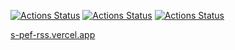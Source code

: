 [![Actions Status](https://github.com/s-peftev/frontend-project-lvl3/workflows/hexlet-check/badge.svg)](https://github.com/s-peftev/frontend-project-lvl3/actions) [![Actions Status](https://github.com/s-peftev/frontend-project-lvl3/workflows/Node-CI/badge.svg)](https://github.com/s-peftev/frontend-project-lvl3/actions) [![Actions Status](https://api.codeclimate.com/v1/badges/40f8574404831bff9a72/maintainability)](https://codeclimate.com/github/s-peftev/frontend-project-lvl3/maintainability)

[s-pef-rss.vercel.app](https://s-pef-rss.vercel.app)